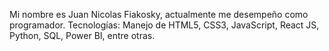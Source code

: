 Mi nombre es Juan Nicolas Fiakosky, actualmente me desempeño como programador. 
Tecnologías: Manejo de HTML5, CSS3, JavaScript, React JS, Python, SQL, Power BI, entre otras. 
